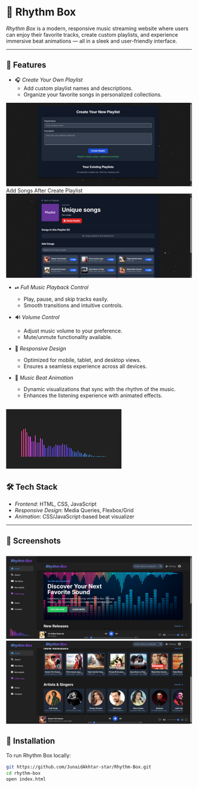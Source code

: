 # 🎵 Rhythm Box

*Rhythm Box* is a modern, responsive music streaming website where users can enjoy their favorite tracks, create custom playlists, and experience immersive beat animations — all in a sleek and user-friendly interface.

---

## 🚀 Features

- 🎧 *Create Your Own Playlist*
  - Add custom playlist names and descriptions.
  - Organize your favorite songs in personalized collections.

![image alt](https://github.com/JunaidAkhtar-star/Rhythm-Box/blob/5b945ea760ef36316b94942862d1b506e0aa3061/Screenshot%20(69).png)
Add Songs After Create Playlist
![image alt](https://github.com/JunaidAkhtar-star/Rhythm-Box/blob/b30fab5aa19f656a6dffede3d3a26712f9c8c35f/Screenshot%20(68).png)
- ⏯ *Full Music Playback Control*
  - Play, pause, and skip tracks easily.
  - Smooth transitions and intuitive controls.

- 🔊 *Volume Control*
  - Adjust music volume to your preference.
  - Mute/unmute functionality available.

- 📱 *Responsive Design*
  - Optimized for mobile, tablet, and desktop views.
  - Ensures a seamless experience across all devices.

- 🌈 *Music Beat Animation*
  - Dynamic visualizations that sync with the rhythm of the music.
  - Enhances the listening experience with animated effects.

![image alt](https://github.com/JunaidAkhtar-star/Rhythm-Box/blob/758db32958693a81ac62ad1d40ccbc4ea143206a/Screenshot%20(73).png)
---

## 🛠 Tech Stack

- *Frontend*: HTML, CSS, JavaScript
- *Responsive Design*: Media Queries, Flexbox/Grid
- *Animation*: CSS/JavaScript-based beat visualizer

---

## 📸 Screenshots

![image alt](https://github.com/JunaidAkhtar-star/Rhythm-Box/blob/c67da2eaec9377d55e6bb344fb3bfbfc8bdbf6b5/Screenshot%20(70).png)
![image alt](https://github.com/JunaidAkhtar-star/Rhythm-Box/blob/c51d618b7005073539783f20af7cbd0e0846c5ad/Screenshot%20(72).png)
---

## 🔧 Installation

To run Rhythm Box locally:

```bash
git https://github.com/JunaidAkhtar-star/Rhythm-Box.git
cd rhythm-box
open index.html
